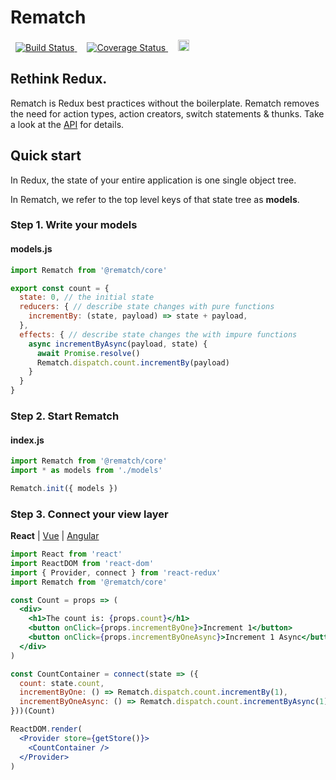 # Rematch

<p>
<a href='https://travis-ci.org/rematch/rematch' style='margin: 0 0.5rem;'>
<img src='https://travis-ci.org/rematch/rematch.svg?branch=master' alt='Build Status'/>
</a>

<a href='https://coveralls.io/github/rematch/rematch?branch=master&service=github' style='margin: 0 0.5rem;'>
<img src='https://coveralls.io/repos/github/rematch/rematch/badge.svg?branch=master&service=github' alt='Coverage Status' />
</a>

<a href='https://badge.fury.io/js/%40rematch%2Fcore' style='margin: 0 0.5rem;'>
<img src='https://badge.fury.io/js/%40rematch%2Fcore.svg' alt='npm version' height='18'>
</a>
</p>

## Rethink Redux.

Rematch is Redux best practices without the boilerplate. Rematch removes the need for action types, action creators, switch statements & thunks. Take a look at the [API](./docs/api.md) for details.

## Quick start
In Redux, the state of your entire application is one single object tree.

In Rematch, we refer to the top level keys of that state tree as **models**.
### Step 1. Write your models
#### models.js
```js
import Rematch from '@rematch/core'

export const count = {
  state: 0, // the initial state
  reducers: { // describe state changes with pure functions
    incrementBy: (state, payload) => state + payload,    
  },
  effects: { // describe state changes the with impure functions
    async incrementByAsync(payload, state) {
      await Promise.resolve()
      Rematch.dispatch.count.incrementBy(payload)
    }
  }
}
```
### Step 2. Start Rematch
#### index.js
```js
import Rematch from '@rematch/core'
import * as models from './models'

Rematch.init({ models })
```
### Step 3. Connect your view layer
**React** | [Vue](./docs/views/vue.md) | [Angular](./docs/views/vue.md)
```jsx
import React from 'react'
import ReactDOM from 'react-dom'
import { Provider, connect } from 'react-redux'
import Rematch from '@rematch/core'

const Count = props => (
  <div>
    <h1>The count is: {props.count}</h1>
    <button onClick={props.incrementByOne}>Increment 1</button>
    <button onClick={props.incrementByOneAsync}>Increment 1 Async</button>
  </div>
)

const CountContainer = connect(state => ({
  count: state.count,
  incrementByOne: () => Rematch.dispatch.count.incrementBy(1),
  incrementByOneAsync: () => Rematch.dispatch.count.incrementByAsync(1)
}))(Count)

ReactDOM.render(
  <Provider store={getStore()}>
    <CountContainer />
  </Provider>
)
```
